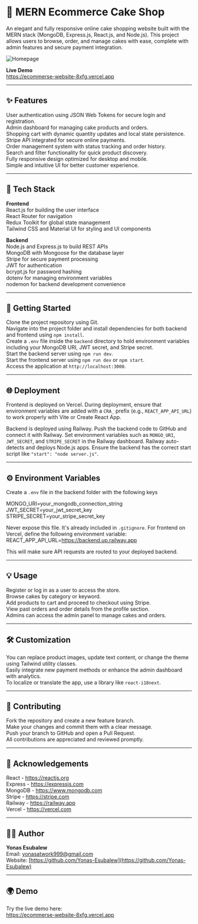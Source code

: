 # 🎂 MERN Ecommerce Cake Shop

An elegant and fully responsive online cake shopping website built with the MERN stack (MongoDB, Express.js, React.js, and Node.js). This project allows users to browse, order, and manage cakes with ease, complete with admin features and secure payment integration.

![Homepage](https://ecommerse-website-8xfg.vercel.app/homepage-banner.jpg)

**Live Demo**  
https://ecommerse-website-8xfg.vercel.app

---

## ✨ Features

User authentication using JSON Web Tokens for secure login and registration.  
Admin dashboard for managing cake products and orders.  
Shopping cart with dynamic quantity updates and local state persistence.  
Stripe API integrated for secure online payments.  
Order management system with status tracking and order history.  
Search and filter functionality for quick product discovery.  
Fully responsive design optimized for desktop and mobile.  
Simple and intuitive UI for better customer experience.

---

## 🧰 Tech Stack

**Frontend**  
React.js for building the user interface  
React Router for navigation  
Redux Toolkit for global state management  
Tailwind CSS and Material UI for styling and UI components

**Backend**  
Node.js and Express.js to build REST APIs  
MongoDB with Mongoose for the database layer  
Stripe for secure payment processing  
JWT for authentication  
bcrypt.js for password hashing  
dotenv for managing environment variables  
nodemon for backend development convenience

---

## 🚀 Getting Started

Clone the project repository using Git.  
Navigate into the project folder and install dependencies for both backend and frontend using `npm install`.  
Create a `.env` file inside the `backend` directory to hold environment variables including your MongoDB URI, JWT secret, and Stripe secret.  
Start the backend server using `npm run dev`.  
Start the frontend server using `npm run dev` or `npm start`.  
Access the application at `http://localhost:3000`.

---

## 🌐 Deployment

Frontend is deployed on Vercel. During deployment, ensure that environment variables are added with a `CRA_` prefix (e.g., `REACT_APP_API_URL`) to work properly with Vite or Create React App.

Backend is deployed using Railway. Push the backend code to GitHub and connect it with Railway. Set environment variables such as `MONGO_URI`, `JWT_SECRET`, and `STRIPE_SECRET` in the Railway dashboard. Railway auto-detects and deploys Node.js apps. Ensure the backend has the correct start script like `"start": "node server.js"`.

---

## ⚙️ Environment Variables

Create a `.env` file in the backend folder with the following keys

MONGO_URI=your_mongodb_connection_string JWT_SECRET=your_jwt_secret_key STRIPE_SECRET=your_stripe_secret_key

Never expose this file. It's already included in `.gitignore`.
For frontend on Vercel, define the following environment variable:
REACT_APP_API_URL=https://backend.up.railway.app

This will make sure API requests are routed to your deployed backend.

---

## 💡 Usage

Register or log in as a user to access the store.  
Browse cakes by category or keyword.  
Add products to cart and proceed to checkout using Stripe.  
View past orders and order details from the profile section.  
Admins can access the admin panel to manage cakes and orders.

---

## 🛠 Customization

You can replace product images, update text content, or change the theme using Tailwind utility classes.  
Easily integrate new payment methods or enhance the admin dashboard with analytics.  
To localize or translate the app, use a library like `react-i18next`.

---

## 🤝 Contributing

Fork the repository and create a new feature branch.  
Make your changes and commit them with a clear message.  
Push your branch to GitHub and open a Pull Request.  
All contributions are appreciated and reviewed promptly.

---

## 📢 Acknowledgements

React - https://reactjs.org  
Express - https://expressjs.com  
MongoDB - https://www.mongodb.com  
Stripe - https://stripe.com  
Railway - https://railway.app  
Vercel - https://vercel.com

---

## 👨‍💻 Author

**Yonas Esubalew**  
Email: yonasatwork999@gmail.com  
Website: [https://github.com/Yonas-Esubalew](https://github.com/Yonas-Esubalew)

---

## 🌍 Demo

Try the live demo here:  
https://ecommerse-website-8xfg.vercel.app
